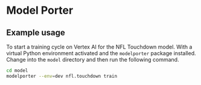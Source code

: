 # Model Porter

## Example usage

To start a training cycle on Vertex AI for the NFL Touchdown model.
With a virtual Python environment activated and the `modelporter` package installed.
Change into the `model` directory and then run the following command.

```sh
cd model
modelporter --env=dev nfl.touchdown train
```
